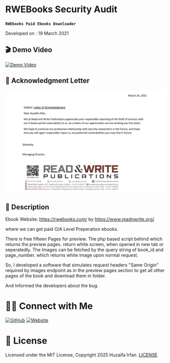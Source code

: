 # RWEBooks Security Audit
**`RWEbooks Paid Ebooks Downloader`**

Developed on : 19 March 2021

## 🎬 Demo Video

[![Demo Video](https://img.youtube.com/vi/Ga0P5jNJl1w/0.jpg)](https://www.youtube.com/watch?v=Ga0P5jNJl1w)

## 🚀 Acknowledgment Letter

![acknowledgment-letter](acknowledgment-letter.jpg)

## 📝 Description

Ebook Website:
https://rwebooks.com/ 
by 
https://www.readnwrite.org/ 

where we can get paid O/A Level Preperation ebooks.

There is free fifteen Pages for preview.
The php based script behind which returns the preview pages. return white screen, when opened in new tab or seperatedly.
The Images can be fetched by the query string of book_id and page_number. which returns white image upon normal request.

So, I developed a software that simulates request headers "Same Origin" required by images endpoint as in the preview pages section to get all other pages of the book and download them in folder.

And Informed the developers about the bug.

# 🤝🏻 Connect with Me

[![GitHub](https://img.shields.io/badge/Github-%23222.svg?style=for-the-badge&logo=github&logoColor=white)](https://github.com/HuzaifaIrfan/)
[![Website](https://img.shields.io/badge/Website-%23222.svg?style=for-the-badge&logo=google-chrome&logoColor==%234285F4)](https://www.huzaifairfan.com)

# 📜 License

Licensed under the MIT License, Copyright 2025 Huzaifa Irfan. [LICENSE](LICENSE)
